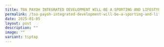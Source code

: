 ```yaml
---
title: TOA PAYOH INTEGRATED DEVELOPMENT WILL BE A SPORTING AND LIFESTYLE DESTINATION
permalink: /toa-payoh-integrated-development-will-be-a-sporting-and-lifestyle-destination/
date: 2025-01-05
layout: post
description: ""
image: ""
variant: tiptap
---
```

